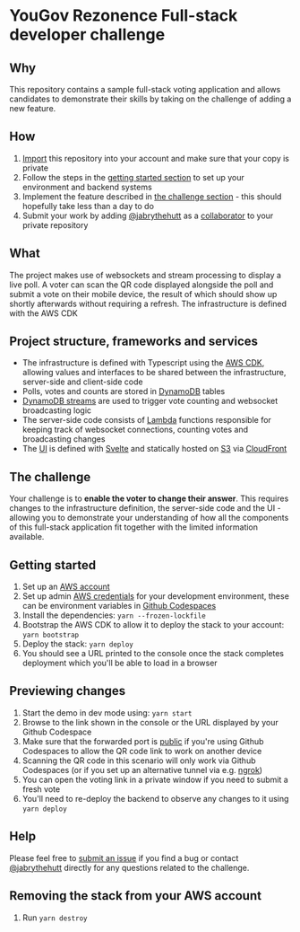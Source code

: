 # YouGov Rezonence Full-stack developer challenge

## Why
This repository contains a sample full-stack voting application and allows candidates to demonstrate their skills by taking on the challenge of adding a new feature.

## How
1. [Import](https://docs.github.com/en/get-started/importing-your-projects-to-github/importing-source-code-to-github/importing-a-repository-with-github-importer) this repository into your account and make sure that your copy is private
2. Follow the steps in the [getting started section](#getting-started) to set up your environment and backend systems
3. Implement the feature described in [the challenge section](#the-challenge) - this should hopefully take less than a day to do
4. Submit your work by adding [@jabrythehutt](https://github.com/jabrythehutt) as a [collaborator](https://docs.github.com/en/account-and-profile/setting-up-and-managing-your-github-user-account/managing-access-to-your-personal-repositories/inviting-collaborators-to-a-personal-repository) to your private repository

## What
The project makes use of websockets and stream processing to display a live poll. A voter can scan the QR code displayed alongside the poll and submit a vote on their mobile device, the result of which should show up shortly afterwards without requiring a refresh. The infrastructure is defined with the AWS CDK

## Project structure, frameworks and services

* The infrastructure is defined with Typescript using the [AWS CDK](https://docs.aws.amazon.com/cdk/v2/guide/home.html), allowing values and interfaces to be shared between the infrastructure, server-side and client-side code
* Polls, votes and counts are stored in [DynamoDB](https://aws.amazon.com/dynamodb/) tables 
* [DynamoDB streams](https://docs.aws.amazon.com/amazondynamodb/latest/developerguide/Streams.html) are used to trigger vote counting and websocket broadcasting logic
* The server-side code consists of [Lambda](https://aws.amazon.com/lambda/) functions responsible for keeping track of websocket connections, counting votes and broadcasting changes
* The [UI](src/poller/) is defined with [Svelte](https://svelte.dev) and statically hosted on [S3](https://aws.amazon.com/s3/) via [CloudFront](https://aws.amazon.com/cloudfront/)

## The challenge
Your challenge is to **enable the voter to change their answer**. This requires changes to the infrastructure definition, the server-side code and the UI - allowing you to demonstrate your understanding of how all the components of this full-stack application fit together with the limited information available.

## Getting started
1. Set up an [AWS account](https://aws.amazon.com/account/) 
2. Set up admin [AWS credentials](https://docs.aws.amazon.com/cli/latest/userguide/cli-configure-envvars.html) for your development environment, these can be environment variables in [Github Codespaces](https://docs.github.com/en/codespaces/managing-your-codespaces/managing-encrypted-secrets-for-your-codespaces)
3. Install the dependencies: `yarn --frozen-lockfile`
4. Bootstrap the AWS CDK to allow it to deploy the stack to your account: `yarn bootstrap`
5. Deploy the stack: `yarn deploy`
6. You should see a URL printed to the console once the stack completes deployment which you'll be able to load in a browser

## Previewing changes
1. Start the demo in dev mode using: `yarn start`
2. Browse to the link shown in the console or the URL displayed by your Github Codespace
3. Make sure that the forwarded port is [public](https://docs.github.com/en/codespaces/developing-in-codespaces/forwarding-ports-in-your-codespace#sharing-a-port) if you're using Github Codespaces to allow the QR code link to work on another device
4. Scanning the QR code in this scenario will only work via Github Codespaces (or if you set up an alternative tunnel via e.g. [ngrok](https://ngrok.com/))
5. You can open the voting link in a private window if you need to submit a fresh vote
6. You'll need to re-deploy the backend to observe any changes to it using `yarn deploy` 

## Help
Please feel free to [submit an issue](https://docs.github.com/en/issues/tracking-your-work-with-issues/creating-an-issue) if you find a bug or contact [@jabrythehutt](https://github.com/jabrythehutt) directly for any questions related to the challenge.

## Removing the stack from your AWS account
1. Run `yarn destroy`
